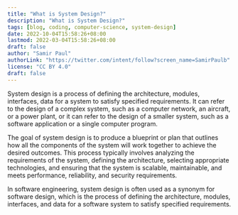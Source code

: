 ```yaml
---
title: "What is System Design?"
description: "What is System Design?"
tags: [blog, coding, computer-science, system-design]
date: 2022-10-04T15:58:26+08:00
lastmod: 2022-03-04T15:58:26+08:00
draft: false
author: "Samir Paul"
authorLink: "https://twitter.com/intent/follow?screen_name=SamirPaulb"
license: "CC BY 4.0"
draft: false
---
```


System design is a process of defining the architecture, modules, interfaces, data for a system to satisfy specified requirements. It can refer to the design of a complex system, such as a computer network, an aircraft, or a power plant, or it can refer to the design of a smaller system, such as a software application or a single computer program.

The goal of system design is to produce a blueprint or plan that outlines how all the components of the system will work together to achieve the desired outcomes. This process typically involves analyzing the requirements of the system, defining the architecture, selecting appropriate technologies, and ensuring that the system is scalable, maintainable, and meets performance, reliability, and security requirements.

In software engineering, system design is often used as a synonym for software design, which is the process of defining the architecture, modules, interfaces, and data for a software system to satisfy specified requirements.



<script async src="https://pagead2.googlesyndication.com/pagead/js/adsbygoogle.js?client=ca-pub-8274401353019049" loading="lazy"
     crossorigin="anonymous"></script>
<!-- Display ads -->
<ins class="adsbygoogle"
     style="display:block"
     data-ad-client="ca-pub-8274401353019049"
     data-ad-slot="5522300086"
     data-ad-format="auto"
     data-full-width-responsive="true"></ins>
<script>
     (adsbygoogle = window.adsbygoogle || []).push({});
</script>